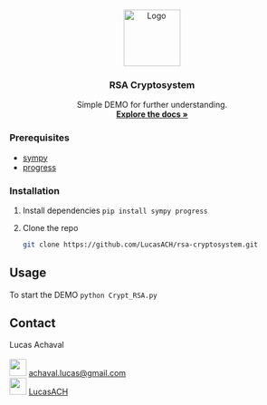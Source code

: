 <!-- PROJECT LOGO -->
<br />
<p align="center">
  <a href="https://github.com/othneildrew/Best-README-Template">
    <img src="https://avatars3.githubusercontent.com/u/73149577?s=460&u=1baa1defb9904624d7aad76ec37dc76d2b230c0a&v=4" alt="Logo" width="100" height="100">
  </a>

  <h3 align="center">RSA Cryptosystem</h3>

  <p align="center">
    Simple DEMO for further understanding.
    <br />
    <a href="https://github.com/LucasACH/rsa-cryptosystem"><strong>Explore the docs »</strong></a>
  </p>
</p>

<!-- PREREQUISITES -->

### Prerequisites

* [sympy](https://pypi.org/project/sympy/) 
* [progress](https://pypi.org/project/progress/)

### Installation

1. Install dependencies
 ``` pip install sympy progress ```
  
3. Clone the repo
   ```sh
   git clone https://github.com/LucasACH/rsa-cryptosystem.git
   ```
   
<!-- USAGE EXAMPLES -->
## Usage

To start the DEMO ``` python Crypt_RSA.py ```

<!-- CONTACT -->

## Contact

Lucas Achaval <br />
<br />
<img src="https://logos-marcas.com/wp-content/uploads/2020/11/Gmail-Logo.png" width="30"> achaval.lucas@gmail.com
<br />
<img src="https://upload.wikimedia.org/wikipedia/commons/thumb/e/ef/Stack_Overflow_icon.svg/768px-Stack_Overflow_icon.svg.png" width="30"> [LucasACH](https://stackoverflow.com/users/14665518/lucasach)
